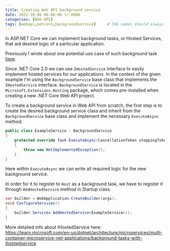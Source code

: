 ```yaml
---
title: Creating Web API background service
date: 2022-10-06 06:00:00 +/-0000
categories: [Web API]
tags: [webapi,netcore,backgroundservice]     # TAG names should always be lowercase
---
```


In ASP.NET Core we can implement background tasks, or Hosted Services, that aid desired logic of a particular application.
 
Previously I wrote about one potential use case of such background task [here]({{site.baseurl}}/posts/web-api-servicebus/).
 
Since .NET Core 2.0 we can use ``IHostedService`` interface to easily implement hosted services for our applications. In the context of the given example I'm using the ``BackgroundService`` base class that implements the ``IHostedService`` interface. ``BackgroundService`` is located in the ``Microsoft.Extensions.Hosting`` package, which comes pre-installed when creating a new .NET Core Web API project.
 
To create a background service in Web API from scratch, the first step is to create the desired background service class and inherit from the ``BackgroundService`` base class and implement the necessary ``ExecuteAsync`` method.

```csharp
public class ExampleService : BackgroundService
{
    protected override Task ExecuteAsync(CancellationToken stoppingToken)
    {
        throw new NotImplementedException();
    }
}
```

Here within ``ExecuteAsync`` we can write all required logic for the new background service.
 
In order for it to register to ``Host`` as a background task, we have to register it through ``AddHostedService`` method in Startup class.

```csharp
var builder = WebApplication.CreateBuilder(args);
void ConfigureServices()
{
    builder.Services.AddHostedService<ExampleService>();
}
```

More detailed info about IHostedService here: <https://learn.microsoft.com/en-us/dotnet/architecture/microservices/multi-container-microservice-net-applications/background-tasks-with-ihostedservice>